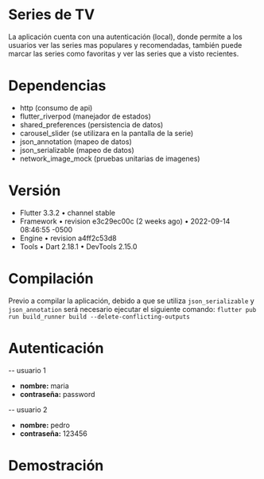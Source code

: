 # Series de TV

La aplicación cuenta con una autenticación (local), donde permite a los usuarios ver las series mas
populares y recomendadas, también puede marcar las series como favoritas y ver las series que a
visto recientes.

# Dependencias

- http (consumo de api)
- flutter_riverpod (manejador de estados)
- shared_preferences (persistencia de datos)
- carousel_slider (se utilizara en la pantalla de la serie)
- json_annotation (mapeo de datos)
- json_serializable (mapeo de datos)
- network_image_mock (pruebas unitarias de imagenes)

# Versión

- Flutter 3.3.2 • channel stable
- Framework • revision e3c29ec00c (2 weeks ago) • 2022-09-14 08:46:55 -0500
- Engine • revision a4ff2c53d8
- Tools • Dart 2.18.1 • DevTools 2.15.0

# Compilación

Previo a compilar la aplicación, debido a que se utiliza `json_serializable` y `json_annotation`
será necesario ejecutar el siguiente comando: 
`flutter pub run build_runner build --delete-conflicting-outputs`

# Autenticación

-- usuario 1

- __nombre:__ maria
- __contraseña:__ password

-- usuario 2

- __nombre:__ pedro
- __contraseña:__ 123456

# Demostración
